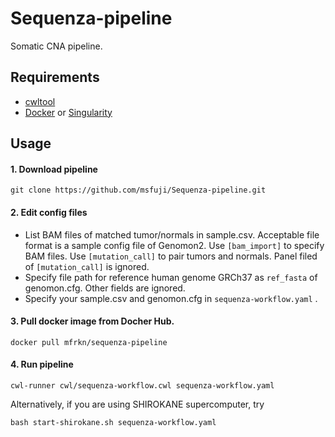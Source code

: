 # Sequenza-pipeline
Somatic CNA pipeline.

## Requirements
- [cwltool](https://github.com/common-workflow-language/cwltool)
- [Docker](https://www.docker.com/) or [Singularity](https://sylabs.io/)

## Usage
#### 1. Download pipeline
```
git clone https://github.com/msfuji/Sequenza-pipeline.git
```
#### 2. Edit config files
- List BAM files of matched tumor/normals in sample.csv. Acceptable file format is a sample config file of Genomon2. Use `[bam_import]` to specify BAM files. Use `[mutation_call]` to pair tumors and normals. Panel filed of `[mutation_call]` is ignored.
- Specify file path for reference human genome GRCh37 as `ref_fasta` of genomon.cfg. Other fields are ignored.
- Specify your sample.csv and genomon.cfg in `sequenza-workflow.yaml` .

#### 3. Pull docker image from Docher Hub.
```
docker pull mfrkn/sequenza-pipeline
```
#### 4. Run pipeline
```
cwl-runner cwl/sequenza-workflow.cwl sequenza-workflow.yaml
```
Alternatively, if you are using SHIROKANE supercomputer, try
```
bash start-shirokane.sh sequenza-workflow.yaml
```

